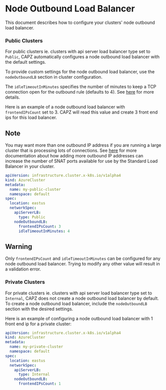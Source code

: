 # Node Outbound Load Balancer

This document describes how to configure your clusters' node outbound load balancer.

### Public Clusters

For public clusters ie. clusters with api server load balancer type set to `Public`, CAPZ automatically configures a node outbound load balancer with the default settings.

To provide custom settings for the node outbound load balancer, use the `nodeOutboundLB` section in cluster configuration.

The `idleTimeoutInMinutes` specifies the number of minutes to keep a TCP connection open for the outbound rule (defaults to 4). See [here](https://docs.microsoft.com/en-us/azure/load-balancer/load-balancer-tcp-reset#configurable-tcp-idle-timeout) for more details.

Here is an example of a node outbound load balancer with `frontendIPsCount` set to 3. CAPZ will read this value and create 3 front end ips for this load balancer.

<aside class="note">

<h1>Note</h1>

You may want more than one outbound IP address if you are running a large cluster that is processing lots of connections.
See [here](https://docs.microsoft.com/en-us/azure/load-balancer/load-balancer-outbound-connections#multifesnat) for more documentation about how adding more outbound IP addresses can increase the number of SNAT ports available for use by the Standard Load Balancer in your cluster.

</aside>

```yaml
apiVersion: infrastructure.cluster.x-k8s.io/v1alpha4
kind: AzureCluster
metadata:
  name: my-public-cluster
  namespace: default
spec:
  location: eastus
  networkSpec:
    apiServerLB:
      type: Public
    nodeOutboundLB:
      frontendIPsCount: 3
      idleTimeoutInMinutes: 4
```

<aside class="note warning">

<h1> Warning </h1>

Only `frontendIPsCount` and `idleTimeoutInMinutes` can be configured for any node outbound load balancer. Trying to modify any other value will result in a validation error.

</aside>

### Private Clusters

For private clusters ie. clusters with api server load balancer type set to `Internal`, CAPZ does not create a node outbound load balancer by default. 
To create a node outbound load balancer, include the `nodeOutboundLB` section with the desired settings. 

Here is an example of configuring a node outbound load balancer with 1 front end ip for a private cluster:

```yaml
apiVersion: infrastructure.cluster.x-k8s.io/v1alpha4
kind: AzureCluster
metadata:
  name: my-private-cluster
  namespace: default
spec:
  location: eastus
  networkSpec:
    apiServerLB:
      type: Internal
    nodeOutboundLB:
      frontendIPsCount: 1
```
